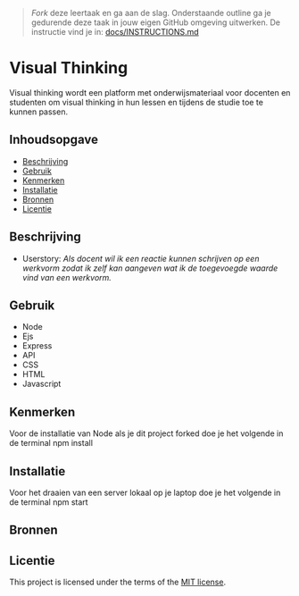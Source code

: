 > _Fork_ deze leertaak en ga aan de slag. Onderstaande outline ga je gedurende deze taak in jouw eigen GitHub omgeving uitwerken. De instructie vind je in: [docs/INSTRUCTIONS.md](docs/INSTRUCTIONS.md)

# Visual Thinking
Visual thinking wordt een platform met onderwijsmateriaal voor docenten en studenten om visual thinking in hun lessen en tijdens de studie toe te kunnen passen.

## Inhoudsopgave

  * [Beschrijving](#beschrijving)
  * [Gebruik](#gebruik)
  * [Kenmerken](#kenmerken)
  * [Installatie](#installatie)
  * [Bronnen](#bronnen)
  * [Licentie](#licentie)

## Beschrijving
* Userstory: _Als docent wil ik een reactie kunnen schrijven op een werkvorm zodat ik zelf kan aangeven wat ik de toegevoegde waarde vind van een werkvorm._
<!-- Voeg een mooie poster visual toe 📸 -->
<!-- Voeg een link toe naar Github Pages 🌐-->

## Gebruik
* Node
* Ejs
* Express
* API
* CSS
* HTML
* Javascript

## Kenmerken
Voor de installatie van Node als je dit project forked doe je het volgende in de terminal npm install

## Installatie
Voor het draaien van een server lokaal op je laptop doe je het volgende in de terminal npm start


## Bronnen

## Licentie

This project is licensed under the terms of the [MIT license](./LICENSE).
